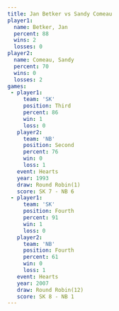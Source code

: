 ```yaml
---
title: Jan Betker vs Sandy Comeau
player1:             
  name: Betker, Jan  
  percent: 88        
  wins: 2            
  losses: 0          
player2:             
  name: Comeau, Sandy
  percent: 70        
  wins: 0            
  losses: 2          
games:
 - player1:         
     team: 'SK'     
     position: Third
     percent: 86    
     win: 1         
     loss: 0        
   player2:          
     team: 'NB'      
     position: Second
     percent: 76     
     win: 0          
     loss: 1         
   event: Hearts       
   year: 1993          
   draw: Round Robin(1)
   score: SK 7 - NB 6  
 - player1:          
     team: 'SK'      
     position: Fourth
     percent: 91     
     win: 1          
     loss: 0         
   player2:          
     team: 'NB'      
     position: Fourth
     percent: 61     
     win: 0          
     loss: 1         
   event: Hearts        
   year: 2007           
   draw: Round Robin(12)
   score: SK 8 - NB 1   
---
```

